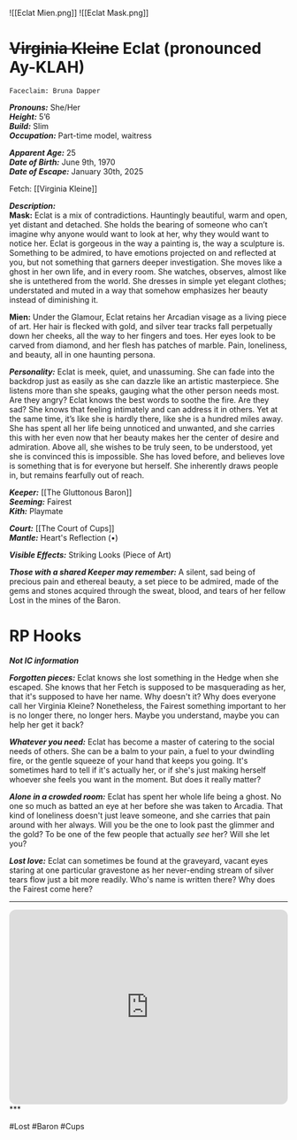 ![[Eclat Mien.png]] ![[Eclat Mask.png]]
# ~~Virginia Kleine~~ Eclat (pronounced Ay-KLAH)
	Faceclaim: Bruna Dapper
***Pronouns:*** She/Her  
***Height:*** 5’6  
***Build:*** Slim  
***Occupation:*** Part-time model, waitress  

***Apparent Age:*** 25  
***Date of Birth:*** June 9th, 1970  
***Date of Escape:*** January 30th, 2025  

Fetch: [[Virginia Kleine]]

***Description:***  
**Mask:** Eclat is a mix of contradictions. Hauntingly beautiful, warm and open, yet distant and detached. She holds the bearing of someone who can’t imagine why anyone would want to look at her, why they would want to notice her. Eclat is gorgeous in the way a painting is, the way a sculpture is. Something to be admired, to have emotions projected on and reflected at you, but not something that garners deeper investigation. She moves like a ghost in her own life, and in every room. She watches, observes, almost like she is untethered from the world. She dresses in simple yet elegant clothes; understated and muted in a way that somehow emphasizes her beauty instead of diminishing it.

**Mien:** Under the Glamour, Eclat retains her Arcadian visage as a living piece of art. Her hair is flecked with gold, and silver tear tracks fall perpetually down her cheeks, all the way to her fingers and toes. Her eyes look to be carved from diamond, and her flesh has patches of marble. Pain, loneliness, and beauty, all in one haunting persona.

***Personality:*** Eclat is meek, quiet, and unassuming. She can fade into the backdrop just as easily as she can dazzle like an artistic masterpiece. She listens more than she speaks, gauging what the other person needs most. Are they angry? Eclat knows the best words to soothe the fire. Are they sad? She knows that feeling intimately and can address it in others. Yet at the same time, it’s like she is hardly there, like she is a hundred miles away. She has spent all her life being unnoticed and unwanted, and she carries this with her even now that her beauty makes her the center of desire and admiration. Above all, she wishes to be truly seen, to be understood, yet she is convinced this is impossible. She has loved before, and believes love is something that is for everyone but herself. She inherently draws people in, but remains fearfully out of reach.

***Keeper:*** [[The Gluttonous Baron]]  
***Seeming:*** Fairest  
***Kith:*** Playmate  

***Court:*** [[The Court of Cups]]  
***Mantle:*** Heart's Reflection (•)  

***Visible Effects:*** Striking Looks (Piece of Art)  

***Those with a shared Keeper may remember:*** A silent, sad being of precious pain and ethereal beauty, a set piece to be admired, made of the gems and stones acquired through the sweat, blood, and tears of her fellow Lost in the mines of the Baron.
# RP Hooks 
***Not IC information***

***Forgotten pieces:*** Eclat knows she lost something in the Hedge when she escaped. She knows that her Fetch is supposed to be masquerading as her, that it's supposed to have her name. Why doesn't it? Why does everyone call her Virginia Kleine? Nonetheless, the Fairest something important to her is no longer there, no longer hers. Maybe you understand, maybe you can help her get it back?

***Whatever you need:*** Eclat has become a master of catering to the social needs of others. She can be a balm to your pain, a fuel to your dwindling fire, or the gentle squeeze of your hand that keeps you going. It's sometimes hard to tell if it's actually her, or if she's just making herself whoever she feels you want in the moment. But does it really matter?

***Alone in a crowded room:*** Eclat has spent her whole life being a ghost. No one so much as batted an eye at her before she was taken to Arcadia. That kind of loneliness doesn't just leave someone, and she carries that pain around with her always.  Will you be the one to look past the glimmer and the gold? To be one of the few people that actually *see* her? Will she let you?

***Lost love:*** Eclat can sometimes be found at the graveyard, vacant eyes staring at one particular gravestone as her never-ending stream of silver tears flow just a bit more readily. Who's name is written there? Why does the Fairest come here?

---
<iframe style="border-radius:12px" src="https://open.spotify.com/embed/playlist/0FgK3ASHPuBb6KOfjU5uwM?utm_source=generator" width="100%" height="352" frameBorder="0" allowfullscreen="" allow="autoplay; clipboard-write; encrypted-media; fullscreen; picture-in-picture" loading="lazy"></iframe>  
***

#Lost #Baron #Cups